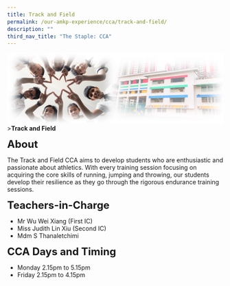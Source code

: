 ```yaml
---
title: Track and Field
permalink: /our-amkp-experience/cca/track-and-field/
description: ""
third_nav_title: "The Staple: CCA"
---
```

![Sub-banner](/images/sub%20banner.jpg)
&gt;**Track and Field**

**<font size="5">About</font>**

The Track and Field CCA aims to develop students who are enthusiastic and passionate about athletics. With every training session focusing on acquiring the core skills of running, jumping and throwing, our students develop their resilience as they go through the rigorous endurance training sessions.

**<font size="5">Teachers-in-Charge</font>**

* Mr Wu Wei Xiang (First IC)
* Miss Judith Lin Xiu (Second IC)
* Mdm S Thanaletchimi

**<font size="5">CCA Days and Timing</font>**
* Monday 2.15pm to 5.15pm
* Friday 2.15pm to 4.15pm
